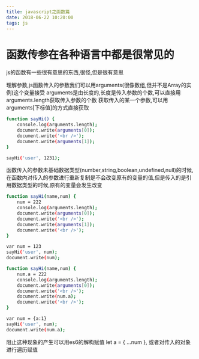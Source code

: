 ```yaml
---
title: javascript之函数篇
date: 2018-06-22 10:20:00
tags: js
---
```

# 函数传参在各种语言中都是很常见的
js的函数有一些很有意思的东西,很怪,但是很有意思
<!-- more -->
理解参数,js函数传入的参数我们可以用arguments(很像数组,但并不是Array的实例)这个变量接受
arguments是由长度的,长度是传入参数的个数,可以直接用arguments.length获取传入参数的个数
获取传入的某一个参数,可以用arguments[下标值]的方式直接获取

```bash
function sayHi() {
    console.log(arguments.length);
    document.write(arguments[0]);
    document.write('<br />');
    document.write(arguments[1]);
}

sayHi('user', 1231);
```

函数传入的参数未基础数据类型(number,string,boolean,undefined,null)的时候,在函数内对传入的参数进行重新复制是不会改变原有的变量的值,但是传入的是引用数据类型的时候,原有的变量会发生改变

```bash
function sayHi(name,num) {
    num = 222
    console.log(arguments.length);
    document.write(arguments[0]);
    document.write('<br />');
    document.write(arguments[1]);
    document.write('<br />');
}

var num = 123
sayHi('user', num);
document.write(num);
```

```bash
function sayHi(name,num) {
    num.a = 222
    console.log(arguments.length);
    document.write(arguments[0]);
    document.write('<br />');
    document.write(num.a);
    document.write('<br />');
}

var num = {a:1}
sayHi('user', num);
document.write(num.a);
```
阻止这种现象的产生可以用es6的解构赋值 let a = { ...num }, 或者对传入的对象进行遍历赋值
